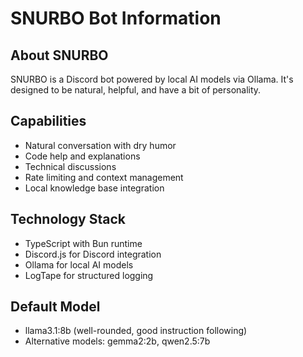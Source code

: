 # SNURBO Bot Information

## About SNURBO
SNURBO is a Discord bot powered by local AI models via Ollama. It's designed to be natural, helpful, and have a bit of personality.

## Capabilities
- Natural conversation with dry humor
- Code help and explanations  
- Technical discussions
- Rate limiting and context management
- Local knowledge base integration

## Technology Stack
- TypeScript with Bun runtime
- Discord.js for Discord integration
- Ollama for local AI models
- LogTape for structured logging

## Default Model
- llama3.1:8b (well-rounded, good instruction following)
- Alternative models: gemma2:2b, qwen2.5:7b